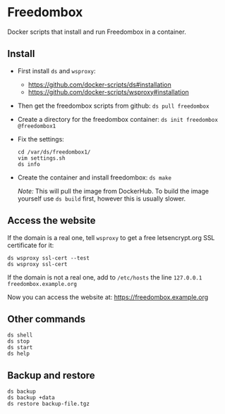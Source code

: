 Freedombox
======

Docker scripts that install and run Freedombox in a container.

## Install

  - First install `ds` and `wsproxy`:
     + https://github.com/docker-scripts/ds#installation
     + https://github.com/docker-scripts/wsproxy#installation

  - Then get the freedombox scripts from github: `ds pull freedombox`

  - Create a directory for the freedombox container: `ds init freedombox @freedombox1`

  - Fix the settings:
    ```
    cd /var/ds/freedombox1/
    vim settings.sh
    ds info
    ```

  - Create the container and install freedombox: `ds make`

    *Note:* This will pull the image from DockerHub. To build the
    image yourself use `ds build` first, however this is usually
    slower.


## Access the website

If the domain is a real one, tell `wsproxy` to get a free
letsencrypt.org SSL certificate for it:
```
ds wsproxy ssl-cert --test
ds wsproxy ssl-cert
```

If the domain is not a real one, add to `/etc/hosts` the line
`127.0.0.1 freedombox.example.org`

Now you can access the website at: https://freedombox.example.org


## Other commands

```
ds shell
ds stop
ds start
ds help
```

## Backup and restore

```
ds backup
ds backup +data
ds restore backup-file.tgz
```

